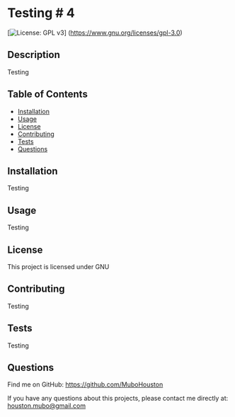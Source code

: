
  # Testing # 4

  [![License: GPL v3](https://img.shields.io/badge/License-GPLv3-blue.svg)] (https://www.gnu.org/licenses/gpl-3.0)

  ## Description
  Testing

  ## Table of Contents
  * [Installation](#installation)
  * [Usage](#usage)
  * [License](#license)
  * [Contributing](#contributing)
  * [Tests](#tests)
  * [Questions](#questions)
  
  ## Installation 
  Testing

  ## Usage 
  Testing
  
  ## License 
  This project is licensed under GNU
  
  ## Contributing 
  Testing
  
  ## Tests
  Testing

  ## Questions
  Find me on GitHub: https://github.com/MuboHouston

  If you have any questions about this projects, please contact me directly at: houston.mubo@gmail.com
